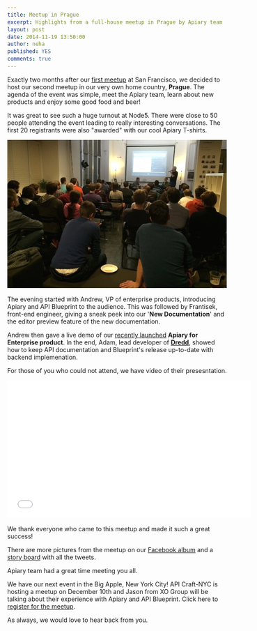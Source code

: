 ```yaml
---
title: Meetup in Prague
excerpt: Highlights from a full-house meetup in Prague by Apiary team
layout: post
date: 2014-11-19 13:50:00
author: neha
published: YES
comments: true
---
```


Exactly two months after our [first meetup](http://blog.apiary.io/2014/09/19/Apiary-Meetup) at San Francisco, we decided to host our second meetup in our very own home country, **Prague**. The agenda of the event was simple, meet the Apiary team, learn about new products and enjoy some good food and beer!

It was great to see such a huge turnout at Node5. There were close to 50 people attending the event leading to really interesting conversations. The first 20 registrants were also "awarded" with our cool Apiary T-shirts.

![people](/images/2014-11-19-Prague-Meetup/5.jpg)

The evening started with Andrew, VP of enterprise products, introducing Apiary and API Blueprint to the audience. This was followed by Frantisek, front-end engineer, giving a sneak peek into our '**New Documentation**' and the editor preview feature of the new documentation. 

Andrew then gave a live demo of our [recently launched](http://blog.apiary.io/2014/10/22/Enterprise-Release/) **Apiary for Enterprise product**. 
In the end, Adam, lead developer of [**Dredd**](https://github.com/apiaryio/dredd), showed how to keep API documentation and Blueprint's release up-to-date with backend implemenation.

For those of you who could not attend, we have video of their presesntation. 

<iframe width="560" height="315" src="//www.youtube.com/embed/qjadM_6ZN8s" frameborder="0" allowfullscreen></iframe>

We thank everyone who came to this meetup and made it such a great success!

There are more pictures from the meetup on our [Facebook album](https://www.facebook.com/media/set/?set=a.726137290811445.1073741828.121823441242836&type=3&uploaded=62) and a [story board](https://storify.com/user4154/apiary-meetup) with all the tweets. 

Apiary team had a great time meeting you all. 

We have our next event in the Big Apple, New York City! API Craft-NYC is hosting a meetup on December 10th and Jason from XO Group will be talking about their experience with Apiary and API Blueprint. Click here to [register for the meetup](http://www.meetup.com/API-Craft-NYC/events/218687910/). 

As always, we would love to hear back from you. 